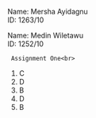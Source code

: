 Name: Mersha Ayidagnu<br>
     ID: 1263/10<br>

 Name: Medin Wiletawu<br>
     ID: 1252/10<br>
     
     Assignment One<br>
1. C<br>
2. D<br>
3. B<br>
4. D<br>
5. B<br>
